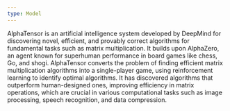 ```yaml
---
type: Model
---
```


AlphaTensor is an artificial intelligence system developed by DeepMind for discovering novel, efficient, and provably correct algorithms for fundamental tasks such as matrix multiplication. It builds upon AlphaZero, an agent known for superhuman performance in board games like chess, Go, and shogi. AlphaTensor converts the problem of finding efficient matrix multiplication algorithms into a single-player game, using reinforcement learning to identify optimal algorithms. It has discovered algorithms that outperform human-designed ones, improving efficiency in matrix operations, which are crucial in various computational tasks such as image processing, speech recognition, and data compression.